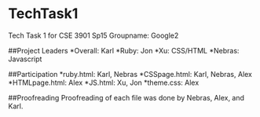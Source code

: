 # TechTask1
Tech Task 1 for CSE 3901 Sp15 Groupname: Google2

##Project Leaders
*Overall: Karl 
*Ruby: Jon
*Xu: CSS/HTML
*Nebras: Javascript

##Participation
*ruby.html: Karl, Nebras
*CSSpage.html: Karl, Nebras, Alex
*HTMLpage.html: Alex
*JS.html: Xu, Jon
*theme.css: Alex

##Proofreading
Proofreading of each file was done by Nebras, Alex, and Karl. 


